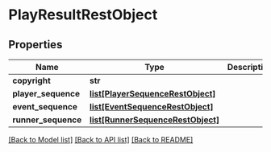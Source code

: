 # PlayResultRestObject

## Properties
Name | Type | Description | Notes
------------ | ------------- | ------------- | -------------
**copyright** | **str** |  | [optional] 
**player_sequence** | [**list[PlayerSequenceRestObject]**](PlayerSequenceRestObject.md) |  | [optional] 
**event_sequence** | [**list[EventSequenceRestObject]**](EventSequenceRestObject.md) |  | [optional] 
**runner_sequence** | [**list[RunnerSequenceRestObject]**](RunnerSequenceRestObject.md) |  | [optional] 

[[Back to Model list]](../README.md#documentation-for-models) [[Back to API list]](../README.md#documentation-for-api-endpoints) [[Back to README]](../README.md)

